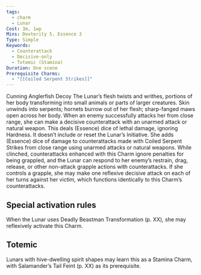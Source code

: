 ```yaml
---
tags:
  - charm
  - Lunar
Cost: 3m, 1wp
Mins: Dexterity 5, Essence 3
Type: Simple
Keywords:
  - Counterattack
  - Decisive-only
  - Totemic (Stamina)
Duration: One scene
Prerequisite Charms:
  - "[[Coiled Serpent Strikes]]"
---
```

Cunning Anglerfish Decoy The Lunar’s flesh twists and writhes, portions of her body transforming into small animals or parts of larger creatures. Skin unwinds into serpents; hornets burrow out of her flesh; sharp-fanged maws open across her body. When an enemy successfully attacks her from close range, she can make a decisive counterattack with an unarmed attack or natural weapon. This deals (Essence) dice of lethal damage, ignoring Hardness. It doesn’t include or reset the Lunar’s Initiative. She adds (Essence) dice of damage to counterattacks made with Coiled Serpent Strikes from close range using unarmed attacks or natural weapons. While clinched, counterattacks enhanced with this Charm ignore penalties for being grappled, and the Lunar can respond to her enemy’s restrain, drag, release, or other non-attack grapple actions with counterattacks. If she controls a grapple, she may make one reflexive decisive attack on each of her turns against her victim, which functions identically to this Charm’s counterattacks. 

## Special activation rules

When the Lunar uses Deadly Beastman Transformation (p. XX), she may reflexively activate this Charm. 
## Totemic 

Lunars with hive-dwelling spirit shapes may learn this as a Stamina Charm, with Salamander’s Tail Feint (p. XX) as its prerequisite.